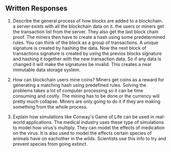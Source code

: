 ## Written Responses

1. Describe the general process of how blocks are added to a blockchain.
a server exists with all the blockchain data on it. the users or miners get the transaction list
from the server. They also get the last block chain proof. The miners then have to create a hash
using some predetermined rules. You can think of the block as a group of transactions. A unique
signature is created by hashing the data. Now the next block of transactions signature is created
by using the previos blocks signature and hashing it together with the new transaction data. So 
if any data is changed it will make the signatures be invalid. This creates a near immutable data
storage system. 

2. How can blockchain users mine coins?
Miners get coins as a reward for generating a matching hash using predefined rules. Solving the
problems takes a lot of computer processing so it can be time consuming and costly. The mining has
to be done or the currency will pretty much collapse. Miners are only going to do it if they are
making something from the whole process. 

3. Explain how simulations like Conway's Game of Life can be used in real-world applications.
The medical industry uses these type of simulations to model how virus's multiply. They can
model the effects of medication on the virus. It is also used to model the effects certain
species of animals have on eachother in the wilds. Scientists use this info to try and prevent
species from going extinct.